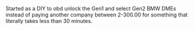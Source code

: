 Started as a DIY to obd unlock the Gen1 and select Gen2 BMW DMEs instead of paying another company between 2-300.00 for something that literally takes less than 30 minutes.
